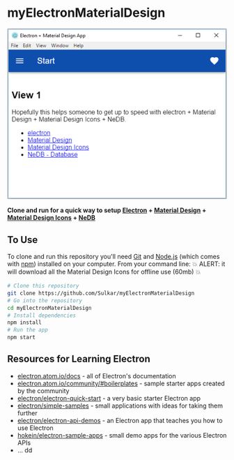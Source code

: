 # myElectronMaterialDesign

![Image of Electron APP](/images/intro.png)

**Clone and run for a quick way to setup [Electron](https://electronjs.org/docs) + [Material Design](https://material.io/components/web/catalog/) + [Material Design Icons](https://material.io/icons/) + [NeDB](https://github.com/louischatriot/nedb)**

## To Use

To clone and run this repository you'll need [Git](https://git-scm.com) and [Node.js](https://nodejs.org/en/download/) (which comes with [npm](http://npmjs.com)) installed on your computer. From your command line:
:boom: ALERT: it will download all the Material Design Icons for offline use (60mb) :boom:

```bash
# Clone this repository
git clone https://github.com/Sulkar/myElectronMaterialDesign
# Go into the repository
cd myElectronMaterialDesign
# Install dependencies
npm install
# Run the app
npm start
```


## Resources for Learning Electron

- [electron.atom.io/docs](http://electron.atom.io/docs) - all of Electron's documentation
- [electron.atom.io/community/#boilerplates](http://electron.atom.io/community/#boilerplates) - sample starter apps created by the community
- [electron/electron-quick-start](https://github.com/electron/electron-quick-start) - a very basic starter Electron app
- [electron/simple-samples](https://github.com/electron/simple-samples) - small applications with ideas for taking them further
- [electron/electron-api-demos](https://github.com/electron/electron-api-demos) - an Electron app that teaches you how to use Electron
- [hokein/electron-sample-apps](https://github.com/hokein/electron-sample-apps) - small demo apps for the various Electron APIs
- ... dd
